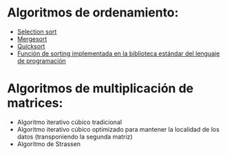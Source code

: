 # Algoritmos de ordenamiento:
* [Selection sort](https://github.com/Mati2F/Tarea1Algoco/blob/main/selectionsort.cpp)
* [Mergesort](https://github.com/Mati2F/Tarea1Algoco/blob/main/mergesort.cpp) 
* [Quicksort](https://github.com/Mati2F/Tarea1Algoco/blob/main/quicksort.cpp)
* [Función de sorting implementada en la biblioteca estándar del lenguaje de programación](https://github.com/Mati2F/Tarea1Algoco/blob/main/sortSTL.cpp) 

# Algoritmos de multiplicación de matrices:
* Algoritmo iterativo cúbico tradicional
* Algoritmo iterativo cúbico optimizado para mantener la localidad de los datos (transponiendo la segunda matriz)
* Algoritmo de Strassen 
